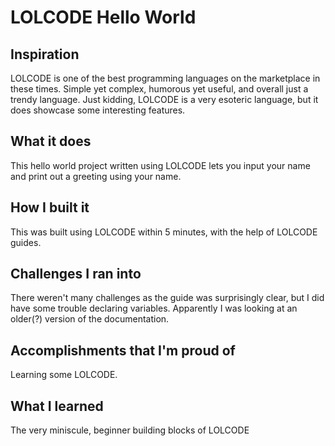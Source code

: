 # LOLCODE Hello World

## Inspiration
LOLCODE is one of the best programming languages on the marketplace in these times. Simple yet complex, humorous yet useful, and overall just a trendy language. Just kidding, LOLCODE is a very esoteric language, but it does showcase some interesting features.

## What it does
This hello world project written using LOLCODE lets you input your name and print out a greeting using your name.

## How I built it
This was built using LOLCODE within 5 minutes, with the help of LOLCODE guides.

## Challenges I ran into
There weren't many challenges as the guide was surprisingly clear, but I did have some trouble declaring variables. Apparently I was looking at an older(?) version of the documentation.

## Accomplishments that I'm proud of
Learning some LOLCODE.

## What I learned
The very miniscule, beginner building blocks of LOLCODE